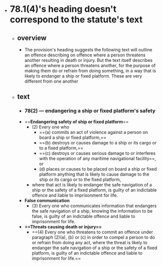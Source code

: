 - # 78.1(4)'s heading doesn't correspond to the statute's text
	- ## overview
		- The provision's heading suggests the following text will outline an offence describing on offence where a person threatens another resulting in death or injury. But the text itself describes an offence where a person threatens another, for the purpose of making them do or refrain from doing something, in a way that is likely to endanger a ship or fixed platform. These are very different from one another
	- ## text
		- ### 78(2) — endangering a ship or fixed platform's safety
		- ==**Endangering safety of ship or fixed platform**==
			- (2) Every one who
				- ==(a) commits an act of violence against a person on board a ship or fixed platform,==
				- ==(b) destroys or causes damage to a ship or its cargo or to a fixed platform,==
				- ==(c) destroys or causes serious damage to or interferes with the operation of any maritime navigational facility==, or
				- (d) places or causes to be placed on board a ship or fixed platform anything that is likely to cause damage to the ship or its cargo or to the fixed platform,
			- where that act is likely to endanger the safe navigation of a ship or the safety of a fixed platform, is guilty of an indictable offence and liable to imprisonment for life.
		- **False communication**
			- (3) Every one who communicates information that endangers the safe navigation of a ship, knowing the information to be false, is guilty of an indictable offence and liable to imprisonment for life.
		- **==Threats causing death or injury==**
			- ==(4) Every one who threatens to commit an offence under paragraph (2)(a), (b) or (c) in order to compel a person to do or refrain from doing any act, where the threat is likely to endanger the safe navigation of a ship or the safety of a fixed platform, is guilty of an indictable offence and liable to imprisonment for life.==